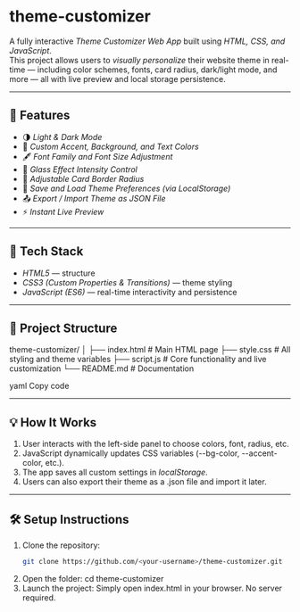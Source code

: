 # theme-customizer

A fully interactive *Theme Customizer Web App* built using *HTML, CSS, and JavaScript*.  
This project allows users to *visually personalize* their website theme in real-time — including color schemes, fonts, card radius, dark/light mode, and more — all with live preview and local storage persistence.

---

## 🚀 Features

- 🌗 *Light & Dark Mode*
- 🎨 *Custom Accent, Background, and Text Colors*
- 🖋 *Font Family and Font Size Adjustment*
- 🧊 *Glass Effect Intensity Control*
- 🧱 *Adjustable Card Border Radius*
- 💾 *Save and Load Theme Preferences (via LocalStorage)*
- 📤 *Export / Import Theme as JSON File*
- ⚡ *Instant Live Preview*

---

## 🧠 Tech Stack

- *HTML5* — structure  
- *CSS3 (Custom Properties & Transitions)* — theme styling  
- *JavaScript (ES6)* — real-time interactivity and persistence  

---

## 📂 Project Structure

theme-customizer/
│
├── index.html # Main HTML page
├── style.css # All styling and theme variables
├── script.js # Core functionality and live customization
└── README.md # Documentation

yaml
Copy code

---

## 💡 How It Works

1. User interacts with the left-side panel to choose colors, font, radius, etc.  
2. JavaScript dynamically updates CSS variables (--bg-color, --accent-color, etc.).  
3. The app saves all custom settings in *localStorage*.  
4. Users can also export their theme as a .json file and import it later.

---

## 🛠 Setup Instructions

1. Clone the repository:
   ```bash
   git clone https://github.com/<your-username>/theme-customizer.git
2. Open the folder:
   cd theme-customizer
3. Launch the project:
   Simply open index.html in your browser.
   No server required.
